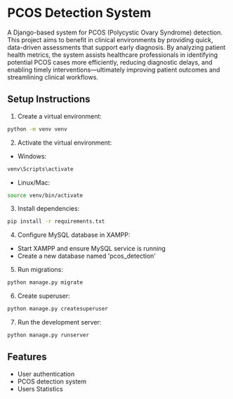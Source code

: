 # PCOS Detection System
A Django-based system for PCOS (Polycystic Ovary Syndrome) detection.
This project aims to benefit in clinical environments by providing quick, data-driven assessments that support early diagnosis. By analyzing patient health metrics, the system assists healthcare professionals in identifying potential PCOS cases more efficiently, reducing diagnostic delays, and enabling timely interventions—ultimately improving patient outcomes and streamlining clinical workflows.

## Setup Instructions

1. Create a virtual environment:
```bash
python -m venv venv
```

2. Activate the virtual environment:
- Windows:
```bash
venv\Scripts\activate
```
- Linux/Mac:
```bash
source venv/bin/activate
```

3. Install dependencies:
```bash
pip install -r requirements.txt
```

4. Configure MySQL database in XAMPP:
- Start XAMPP and ensure MySQL service is running
- Create a new database named 'pcos_detection'

5. Run migrations:
```bash
python manage.py migrate
```

6. Create superuser:
```bash
python manage.py createsuperuser
```

7. Run the development server:
```bash
python manage.py runserver
```

## Features
- User authentication
- PCOS detection system
- Users Statistics
